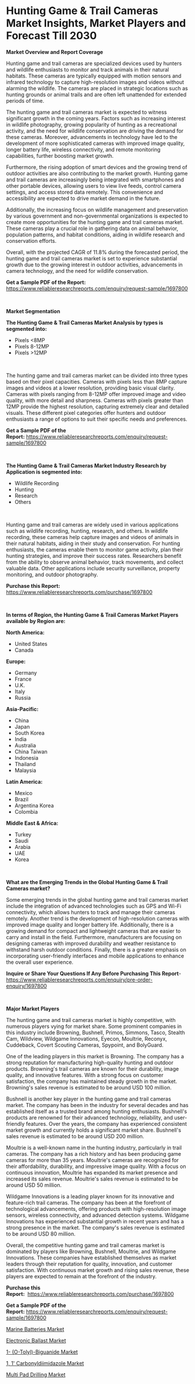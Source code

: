 <p><h1>Hunting Game & Trail Cameras Market Insights, Market Players and Forecast Till 2030</h1></p><p><strong>Market Overview and Report Coverage</strong></p>
<p><p>Hunting game and trail cameras are specialized devices used by hunters and wildlife enthusiasts to monitor and track animals in their natural habitats. These cameras are typically equipped with motion sensors and infrared technology to capture high-resolution images and videos without alarming the wildlife. The cameras are placed in strategic locations such as hunting grounds or animal trails and are often left unattended for extended periods of time.</p><p>The hunting game and trail cameras market is expected to witness significant growth in the coming years. Factors such as increasing interest in wildlife photography, growing popularity of hunting as a recreational activity, and the need for wildlife conservation are driving the demand for these cameras. Moreover, advancements in technology have led to the development of more sophisticated cameras with improved image quality, longer battery life, wireless connectivity, and remote monitoring capabilities, further boosting market growth.</p><p>Furthermore, the rising adoption of smart devices and the growing trend of outdoor activities are also contributing to the market growth. Hunting game and trail cameras are increasingly being integrated with smartphones and other portable devices, allowing users to view live feeds, control camera settings, and access stored data remotely. This convenience and accessibility are expected to drive market demand in the future.</p><p>Additionally, the increasing focus on wildlife management and preservation by various government and non-governmental organizations is expected to create more opportunities for the hunting game and trail cameras market. These cameras play a crucial role in gathering data on animal behavior, population patterns, and habitat conditions, aiding in wildlife research and conservation efforts.</p><p>Overall, with the projected CAGR of 11.8% during the forecasted period, the hunting game and trail cameras market is set to experience substantial growth due to the growing interest in outdoor activities, advancements in camera technology, and the need for wildlife conservation.</p></p>
<p><strong>Get a Sample PDF of the Report:</strong> <a href="https://www.reliableresearchreports.com/enquiry/request-sample/1697800">https://www.reliableresearchreports.com/enquiry/request-sample/1697800</a></p>
<p>&nbsp;</p>
<p><strong>Market Segmentation</strong></p>
<p><strong>The Hunting Game & Trail Cameras Market Analysis by types is segmented into:</strong></p>
<p><ul><li>Pixels <8MP</li><li>Pixels 8-12MP</li><li>Pixels >12MP</li></ul></p>
<p>&nbsp;</p>
<p><p>The hunting game and trail cameras market can be divided into three types based on their pixel capacities. Cameras with pixels less than 8MP capture images and videos at a lower resolution, providing basic visual clarity. Cameras with pixels ranging from 8-12MP offer improved image and video quality, with more detail and sharpness. Cameras with pixels greater than 12MP provide the highest resolution, capturing extremely clear and detailed visuals. These different pixel categories offer hunters and outdoor enthusiasts a range of options to suit their specific needs and preferences.</p></p>
<p><strong>Get a Sample PDF of the Report:</strong>&nbsp;<a href="https://www.reliableresearchreports.com/enquiry/request-sample/1697800">https://www.reliableresearchreports.com/enquiry/request-sample/1697800</a></p>
<p>&nbsp;</p>
<p><strong>The Hunting Game & Trail Cameras Market Industry Research by Application is segmented into:</strong></p>
<p><ul><li>Wildlife Recording</li><li>Hunting</li><li>Research</li><li>Others</li></ul></p>
<p>&nbsp;</p>
<p><p>Hunting game and trail cameras are widely used in various applications such as wildlife recording, hunting, research, and others. In wildlife recording, these cameras help capture images and videos of animals in their natural habitats, aiding in their study and conservation. For hunting enthusiasts, the cameras enable them to monitor game activity, plan their hunting strategies, and improve their success rates. Researchers benefit from the ability to observe animal behavior, track movements, and collect valuable data. Other applications include security surveillance, property monitoring, and outdoor photography.</p></p>
<p><strong>Purchase this Report:</strong>&nbsp; <a href="https://www.reliableresearchreports.com/purchase/1697800">https://www.reliableresearchreports.com/purchase/1697800</a></p>
<p>&nbsp;</p>
<p><strong>In terms of Region, the Hunting Game & Trail Cameras Market Players available by Region are:</strong></p>
<p>
    <p> <strong> North America: </strong>
        <ul>
            <li>United States</li>
            <li>Canada</li>
        </ul>
        </p> 
    <p> <strong> Europe: </strong>
        <ul>
            <li>Germany</li>
            <li>France</li>
            <li>U.K.</li>
            <li>Italy</li>
            <li>Russia</li>
        </ul>
        </p> 
    <p> <strong> Asia-Pacific: </strong>
        <ul>
            <li>China</li>
            <li>Japan</li>
            <li>South Korea</li>
            <li>India</li>
            <li>Australia</li>
            <li>China Taiwan</li>
            <li>Indonesia</li>
            <li>Thailand</li>
            <li>Malaysia</li>
        </ul>
        </p> 
    <p> <strong> Latin America: </strong>
        <ul>
            <li>Mexico</li>
            <li>Brazil</li>
            <li>Argentina Korea</li>
            <li>Colombia</li>
        </ul>
        </p> 
    <p> <strong> Middle East & Africa: </strong>
        <ul>
            <li>Turkey</li>
            <li>Saudi</li>
            <li>Arabia</li>
            <li>UAE</li>
            <li>Korea</li>
        </ul>
    </p>
    </p>
<p>&nbsp;</p>
<p><strong>What are the Emerging Trends in the Global Hunting Game & Trail Cameras market?</strong></p>
<p><p>Some emerging trends in the global hunting game and trail cameras market include the integration of advanced technologies such as GPS and Wi-Fi connectivity, which allows hunters to track and manage their cameras remotely. Another trend is the development of high-resolution cameras with improved image quality and longer battery life. Additionally, there is a growing demand for compact and lightweight cameras that are easier to carry and install in the field. Furthermore, manufacturers are focusing on designing cameras with improved durability and weather resistance to withstand harsh outdoor conditions. Finally, there is a greater emphasis on incorporating user-friendly interfaces and mobile applications to enhance the overall user experience.</p></p>
<p><strong>Inquire or Share Your Questions If Any Before Purchasing This Report</strong>- <a href="https://www.reliableresearchreports.com/enquiry/pre-order-enquiry/1697800">https://www.reliableresearchreports.com/enquiry/pre-order-enquiry/1697800</a></p>
<p>&nbsp;</p>
<p><strong>Major Market Players</strong></p>
<p><p>The hunting game and trail cameras market is highly competitive, with numerous players vying for market share. Some prominent companies in this industry include Browning, Bushnell, Primos, Simmons, Tasco, Stealth Cam, Wildview, Wildgame Innovations, Eyecon, Moultrie, Reconyx, Cuddeback, Covert Scouting Cameras, Spypoint, and BolyGuard. </p><p>One of the leading players in this market is Browning. The company has a strong reputation for manufacturing high-quality hunting and outdoor products. Browning's trail cameras are known for their durability, image quality, and innovative features. With a strong focus on customer satisfaction, the company has maintained steady growth in the market. Browning's sales revenue is estimated to be around USD 100 million.</p><p>Bushnell is another key player in the hunting game and trail cameras market. The company has been in the industry for several decades and has established itself as a trusted brand among hunting enthusiasts. Bushnell's products are renowned for their advanced technology, reliability, and user-friendly features. Over the years, the company has experienced consistent market growth and currently holds a significant market share. Bushnell's sales revenue is estimated to be around USD 200 million.</p><p>Moultrie is a well-known name in the hunting industry, particularly in trail cameras. The company has a rich history and has been producing game cameras for more than 35 years. Moultrie's cameras are recognized for their affordability, durability, and impressive image quality. With a focus on continuous innovation, Moultrie has expanded its market presence and increased its sales revenue. Moultrie's sales revenue is estimated to be around USD 50 million.</p><p>Wildgame Innovations is a leading player known for its innovative and feature-rich trail cameras. The company has been at the forefront of technological advancements, offering products with high-resolution image sensors, wireless connectivity, and advanced detection systems. Wildgame Innovations has experienced substantial growth in recent years and has a strong presence in the market. The company's sales revenue is estimated to be around USD 80 million.</p><p>Overall, the competitive hunting game and trail cameras market is dominated by players like Browning, Bushnell, Moultrie, and Wildgame Innovations. These companies have established themselves as market leaders through their reputation for quality, innovation, and customer satisfaction. With continuous market growth and rising sales revenue, these players are expected to remain at the forefront of the industry.</p></p>
<p><strong>Purchase this Report:</strong>&nbsp;&nbsp;<a href="https://www.reliableresearchreports.com/purchase/1697800">https://www.reliableresearchreports.com/purchase/1697800</a></p>
<p></p>
<p><strong>Get a Sample PDF of the Report:</strong>&nbsp;<a href="https://www.reliableresearchreports.com/enquiry/request-sample/1697800">https://www.reliableresearchreports.com/enquiry/request-sample/1697800</a></p>
<p><p><a href="https://medium.com/@terrellconn/marine-batteries-market-exploring-market-share-market-trends-and-future-growth-cb2140ee8f30">Marine Batteries Market</a></p><p><a href="https://github.com/lbird53714/Market-Research-Report-List-1/blob/main/electronic-ballast-market.md">Electronic Ballast Market</a></p><p><a href="https://www.linkedin.com/pulse/1-o-tolyl-biguanide-market-size-share-global-analysis-report/">1- (O-Tolyl)-Biguanide Market</a></p><p><a href="https://www.linkedin.com/pulse/1-carbonyldiimidazole-market-research-report-unlocks-analysis/">1, 1' Carbonyldiimidazole Market</a></p><p><a href="https://medium.com/@briaabshire64/multi-pad-drilling-market-size-growth-forecast-2023-2030-4d5eb612d3cf">Multi Pad Drilling Market</a></p></p>